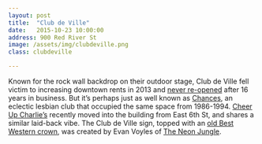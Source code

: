 ```yaml
---
layout: post
title:  "Club de Ville"
date:   2015-10-23 10:00:00
address: 900 Red River St
image: /assets/img/clubdeville.png
class: clubdeville

---
```

Known for the rock wall backdrop on their outdoor stage, Club de Ville fell victim to increasing downtown rents in 2013 and [never re-opened](http://www.austinchronicle.com/daily/music/2013-10-12/club-de-ville-closes/) after 16 years in business. But it’s perhaps just as well known as [Chances](http://www.austinchronicle.com/features/1998-12-25/chances-are/), an eclectic lesbian club that occupied the same space from 1986-1994. [Cheer Up Charlie’s](http://www.austinchronicle.com/daily/gay-place/2013-12-30/cheer-up-charlies-new-red-river-digs/) recently moved into the building from East 6th St, and shares a similar laid-back vibe. The Club de Ville sign, topped with an [old Best Western crown](https://www.flickr.com/photos/neatocoolville/3046901269/), was created by Evan Voyles of [The Neon Jungle](http://theneonjungle.com/).